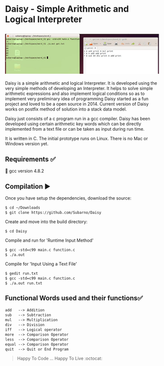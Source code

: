 Daisy - Simple Arithmetic and Logical Interpreter
===============================================
![alt text](https://github.com/Subarno/Daisy/blob/master/Screen_shots/File_Input.jpg "Daisy")
--------------------------
Daisy is a simple arithmetic and logical Interpreter. It is developed using the very simple methods of developing an Interpreter. It helps to solve simple arithmetic expressions and also implement logical conditions so as to implement very preliminary idea of programming 
Daisy started as a fun project and loved to be a open source in 2014.
Current version of Daisy works on postfix method of solution into a stack data model.

Daisy just consists of a c program run in a gcc compiler.
Daisy has been developed using certain arithmetic key words which can be directly implemented from a text file or can be taken as input during run time.

It is written in C.
The initial prototype runs on Linux. There is no Mac or Windows version yet.

Requirements :white_check_mark:
-------------------------------
:pushpin: gcc version 4.8.2 

Compilation :arrow_forward:
---------------------------
Once you have setup the dependencies, download the source:
```
$ cd ~/Downloads
$ git clone https://github.com/Subarno/Daisy
```

Create and move into the build directory:
```
$ cd Daisy
```

Compile and run for 'Runtime Input Method' 
```
$ gcc -std=c99 main.c function.c
$ ./a.out

```

Compile for 'Input Using a Text File'
```
$ gedit run.txt
$ gcc -std=c99 main.c function.c
$ ./a.out run.txt
```

Functional Words used and their functions:white_check_mark:
------------
```
add   --> Addition
sub   --> Subtraction 
mul   --> Multiplication
div   --> Division
iff   --> Logical operator
more  --> Comparison Operator
less  --> Comparison Operator
equal --> Comparison Operator
quit  --> Quit or End Program
```
> Happy To Code ... Happy To Live :octocat:
